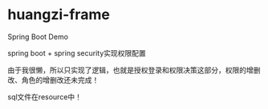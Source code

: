 # huangzi-frame
Spring Boot Demo


spring boot + spring security实现权限配置


由于我很懒，所以只实现了逻辑，也就是授权登录和权限决策这部分，权限的增删改、角色的增删改还未完成！


sql文件在resource中！

